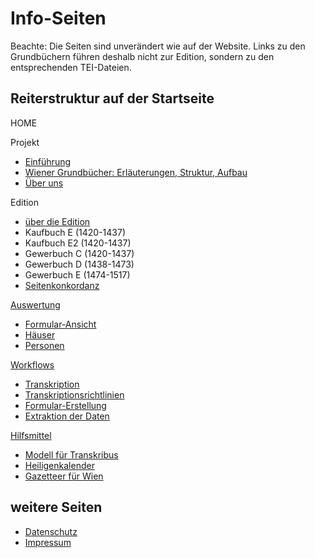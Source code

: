 # Info-Seiten

Beachte: Die Seiten sind unverändert wie auf der Website. Links zu den Grundbüchern führen deshalb nicht zur Edition, sondern zu den entsprechenden TEI-Dateien.

## Reiterstruktur auf der Startseite

HOME

Projekt
* [Einführung](projekt.md)
* [Wiener Grundbücher: Erläuterungen, Struktur, Aufbau](wiener-grundbuecher.md)
* [Über uns](about.md)

Edition
* [über die Edition](edition.md)
* Kaufbuch E (1420-1437)
* Kaufbuch E2 (1420-1437)
* Gewerbuch C (1420-1437)
* Gewerbuch D (1438-1473)
* Gewerbuch E (1474-1517)
* [Seitenkonkordanz](seitenkonkordanz.md)

[Auswertung](auswertung.md)
* [Formular-Ansicht](formular-ansicht.md)
* [Häuser](haeuser.md)
* [Personen](personen.md)

[Workflows](workflows.md)
* [Transkription](transkription.md)
* [Transkriptionsrichtlinien](transkriptionsrichtlinien.md)
* [Formular-Erstellung](formular-erstellung.md)
* [Extraktion der Daten](daten-extraktion.md)

[Hilfsmittel](hilfsmittel.md)
* [Modell für Transkribus](modell.md)
* [Heiligenkalender](heiligenkalender.md)
* [Gazetteer für Wien](gazetteer.md)


## weitere Seiten

* [Datenschutz](datenschutz.md) 
* [Impressum](impressum.md) 
